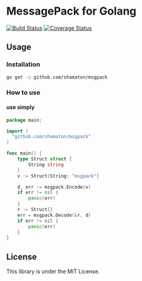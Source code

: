 # MessagePack for Golang

[![Build Status](https://travis-ci.org/shamaton/msgpack.svg?branch=master)](https://travis-ci.org/shamaton/msgpack)
[![Coverage Status](https://coveralls.io/repos/github/shamaton/msgpack/badge.svg)](https://coveralls.io/github/shamaton/msgpack)

## Usage
### Installation
```sh
go get -u github.com/shamaton/msgpack
```

### How to use
#### use simply
```go
package main;

import (
  "github.com/shamaton/msgpack"
)

func main() {
	type Struct struct {
		String string
	}
	v := Struct{String: "msgpack"}

	d, err := msgpack.Encode(v)
	if err != nil {
		panic(err)
	}
	r := Struct{}
	err = msgpack.Decode(&r, d)
	if err != nil {
		panic(err)
	}
}
```

## License

This library is under the MIT License.
